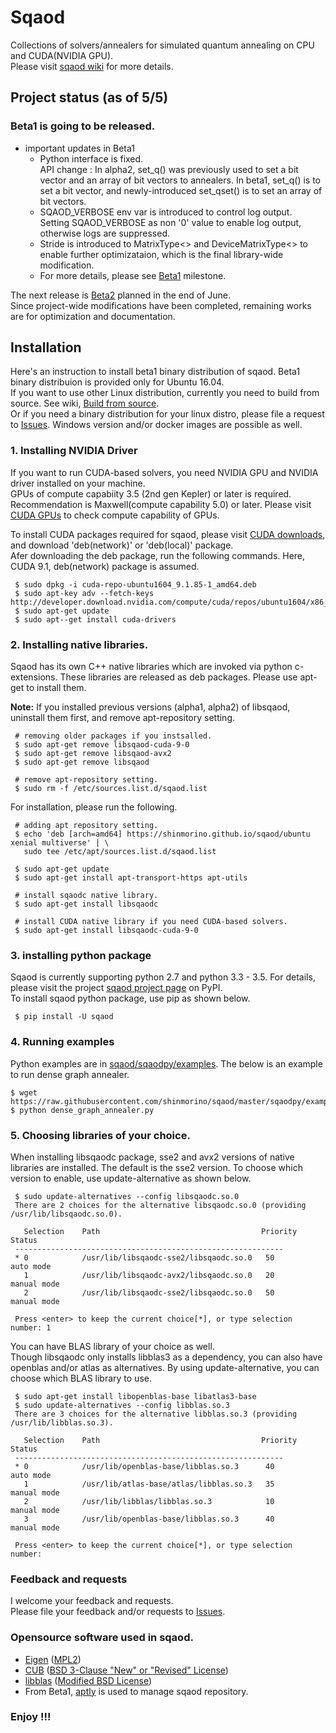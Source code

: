 # Sqaod

Collections of solvers/annealers for simulated quantum annealing on CPU and CUDA(NVIDIA GPU).<BR>
Please visit [sqaod wiki](https://github.com/shinmorino/sqaod/wiki) for more details.


## Project status (as of 5/5)
### **Beta1 is going to be released.**<BR>
 * important updates in Beta1
   - Python interface is fixed.<BR>
   API change : In alpha2, set_q() was previously used to set a bit vector and an array of bit vectors to annealers.  In beta1, set_q() is to set a bit vector, and newly-introduced set_qset() is to set an array of bit vectors.
   - SQAOD_VERBOSE env var is introduced to control log output.<BR>
   Setting SQAOD_VERBOSE as non '0' value to enable log output, otherwise logs are suppressed.
   - Stride is introduced to MatrixType<> and DeviceMatrixType<> to enable further optimizataion, which is the final library-wide modification.
   - For more details, please see [Beta1](https://github.com/shinmorino/sqaod/milestone/3) milestone.
   
The next release is [Beta2](https://github.com/shinmorino/sqaod/milestone/2) planned in the end of June.<BR>
Since project-wide modifications have been completed, remaining works are for optimization and documentation.<BR>

## Installation  
Here's an instruction to install beta1 binary distribution of sqaod.  Beta1 binary distribuion is provided only for Ubuntu 16.04.<BR>
If you want to use other Linux distribution, currently you need to build from source. See wiki, [Build from source](https://github.com/shinmorino/sqaod/wiki/Build-from-source).<BR>
Or if you need a binary distribution for your linux distro, please file a request to [Issues](https://github.com/shinmorino/sqaod/issues).  Windows version and/or docker images are possible as well.

### 1. Installing NVIDIA Driver<BR>
If you want to run CUDA-based solvers, you need NVIDIA GPU and NVIDIA driver installed on your machine.<BR>
GPUs of compute capabiity 3.5 (2nd gen Kepler) or later is required. Recommendation is Maxwell(compute capability 5.0) or later.  Please visit [CUDA GPUs](https://developer.nvidia.com/cuda-gpus) to check compute capability of GPUs.

To install CUDA packages required for sqaod, please visit [CUDA downloads](https://developer.nvidia.com/cuda-downloads), and download 'deb(network)' or 'deb(local)' package.<BR>
Afer downloading the deb package, run the following commands.  Here, CUDA 9.1, deb(network) package is assumed.
~~~
 $ sudo dpkg -i cuda-repo-ubuntu1604_9.1.85-1_amd64.deb
 $ sudo apt-key adv --fetch-keys http://developer.download.nvidia.com/compute/cuda/repos/ubuntu1604/x86_64/7fa2af80.pub
 $ sudo apt-get update
 $ sudo apt--get install cuda-drivers
~~~

### 2. Installing native libraries.
Sqaod has its own C++ native libraries which are invoked via python c-extensions.  These libraries are released as deb packages.  Please use apt-get to install them.

 **Note:** If you installed previous versions (alpha1, alpha2) of libsqaod, uninstall them first, and remove apt-repository setting.
~~~
 # removing older packages if you instsalled.
 $ sudo apt-get remove libsqaod-cuda-9-0
 $ sudo apt-get remove libsqaod-avx2
 $ sudo apt-get remove libsqaod

 # remove apt-repository setting.
 $ sudo rm -f /etc/sources.list.d/sqaod.list
~~~

 For installation, please run the following.<BR>
~~~
 # adding apt repository setting.
 $ echo 'deb [arch=amd64] https://shinmorino.github.io/sqaod/ubuntu xenial multiverse' | \
   sudo tee /etc/apt/sources.list.d/sqaod.list

 $ sudo apt-get update
 $ sudo apt-get install apt-transport-https apt-utils

 # install sqaodc native library.
 $ sudo apt-get install libsqaodc
 
 # install CUDA native library if you need CUDA-based solvers.
 $ sudo apt-get install libsqaodc-cuda-9-0
~~~


### 3. installing python package

Sqaod is currently supporting python 2.7 and python 3.3 - 3.5.  For details, please visit the project [sqaod project page](https://pypi.python.org/pypi/sqaod/) on PyPI.<BR>
To install sqaod python package, use pip as shown below.
~~~
 $ pip install -U sqaod
~~~


### 4. Running examples

Python examples are in [sqaod/sqaodpy/examples](https://github.com/shinmorino/sqaod/tree/master/sqaodpy/example).  The below is an example to run dense graph annealer.

~~~
$ wget https://raw.githubusercontent.com/shinmorino/sqaod/master/sqaodpy/example/dense_graph_annealer.py
$ python dense_graph_annealer.py
~~~

### 5. Choosing libraries of your choice.

 When installing libsqaodc package, sse2 and avx2 versions of native libraries are installed.  The default is the sse2 version.  To choose which version to enable, use update-alternative as shown below.

~~~
 $ sudo update-alternatives --config libsqaodc.so.0
 There are 2 choices for the alternative libsqaodc.so.0 (providing /usr/lib/libsqaodc.so.0).

   Selection    Path                                    Priority   Status
 ------------------------------------------------------------
 * 0            /usr/lib/libsqaodc-sse2/libsqaodc.so.0   50        auto mode
   1            /usr/lib/libsqaodc-avx2/libsqaodc.so.0   20        manual mode
   2            /usr/lib/libsqaodc-sse2/libsqaodc.so.0   50        manual mode
 
 Press <enter> to keep the current choice[*], or type selection number: 1
~~~

You can have BLAS library of your choice as well.<BR>
Though libsqaodc only installs libblas3 as a dependency, you can also have openblas and/or atlas as alternatives.  By using update-alternative, you can choose which BLAS library to use.

~~~
 $ sudo apt-get install libopenblas-base libatlas3-base
 $ sudo update-alternatives --config libblas.so.3
 There are 3 choices for the alternative libblas.so.3 (providing /usr/lib/libblas.so.3).

   Selection    Path                                    Priority   Status
 ------------------------------------------------------------
 * 0            /usr/lib/openblas-base/libblas.so.3      40        auto mode
   1            /usr/lib/atlas-base/atlas/libblas.so.3   35        manual mode
   2            /usr/lib/libblas/libblas.so.3            10        manual mode
   3            /usr/lib/openblas-base/libblas.so.3      40        manual mode
 
 Press <enter> to keep the current choice[*], or type selection number: 
~~~


### Feedback and requests
I welcome your feedback and requests.<BR>
Please file your feedback and/or requests to [Issues](https://github.com/shinmorino/sqaod/issues).<BR>


### Opensource software used in sqaod.

- [Eigen](http://eigen.tuxfamily.org/index.php?title=Main_Page) ([MPL2](https://www.mozilla.org/en-US/MPL/2.0/))
- [CUB](http://nvlabs.github.io/cub/) ([BSD 3-Clause "New" or "Revised" License](https://github.com/NVlabs/cub/blob/1.8.0/LICENSE.TXT))
- [libblas](https://packages.ubuntu.com/xenial/libblas3) ([Modified BSD License](http://www.netlib.org/lapack/LICENSE.txt))
- From Beta1, [aptly](https://www.aptly.info/) is used to manage sqaod repository.


### Enjoy !!!

